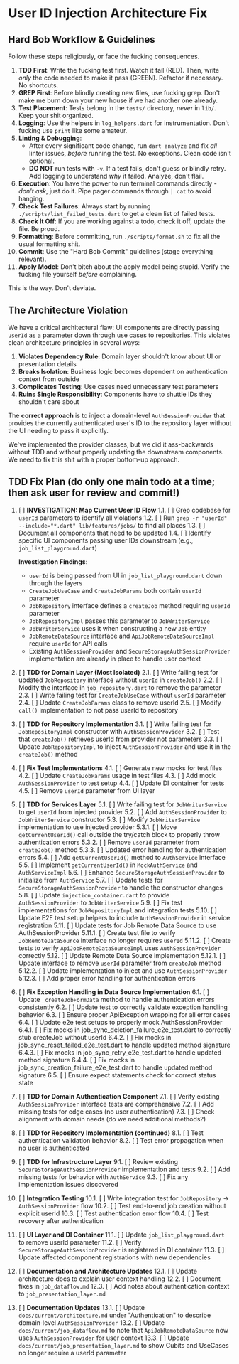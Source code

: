 # User ID Injection Architecture Fix

## Hard Bob Workflow & Guidelines

Follow these steps religiously, or face the fucking consequences.

1. **TDD First**: Write the fucking test first. Watch it fail (RED). Then, write *only* the code needed to make it pass (GREEN). Refactor if necessary. No shortcuts.
2. **GREP First**: Before blindly creating new files, use fucking grep. Don't make me burn down your new house if we had another one already.
3. **Test Placement**: Tests belong in the `tests/` directory, *never* in `lib/`. Keep your shit organized.
4. **Logging**: Use the helpers in `log_helpers.dart` for instrumentation. Don't fucking use `print` like some amateur.
5. **Linting & Debugging**: 
   * After every significant code change, run `dart analyze` and fix *all* linter issues, *before* running the test. No exceptions. Clean code isn't optional.
   * **DO NOT** run tests with `-v`. If a test fails, don't guess or blindly retry. Add logging to understand *why* it failed. Analyze, don't flail.
6. **Execution**: You have the power to run terminal commands directly - *don't ask*, just do it. Pipe pager commands through `| cat` to avoid hanging.
7. **Check Test Failures**: Always start by running `./scripts/list_failed_tests.dart` to get a clean list of failed tests.
8. **Check It Off**: If you are working against a todo, check it off, update the file. Be proud.
9. **Formatting**: Before committing, run `./scripts/format.sh` to fix all the usual formatting shit.
10. **Commit**: Use the "Hard Bob Commit" guidelines (stage everything relevant).
11. **Apply Model**: Don't bitch about the apply model being stupid. Verify the fucking file yourself *before* complaining.

This is the way. Don't deviate.

## The Architecture Violation

We have a critical architectural flaw: UI components are directly passing `userId` as a parameter down through use cases to repositories. This violates clean architecture principles in several ways:

1. **Violates Dependency Rule**: Domain layer shouldn't know about UI or presentation details
2. **Breaks Isolation**: Business logic becomes dependent on authentication context from outside
3. **Complicates Testing**: Use cases need unnecessary test parameters
4. **Ruins Single Responsibility**: Components have to shuttle IDs they shouldn't care about

The **correct approach** is to inject a domain-level `AuthSessionProvider` that provides the currently authenticated user's ID to the repository layer without the UI needing to pass it explicitly.

We've implemented the provider classes, but we did it ass-backwards without TDD and without properly updating the downstream components. We need to fix this shit with a proper bottom-up approach.

## TDD Fix Plan (do only one main todo at a time; then ask user for review and commit!)

1. [ ] **INVESTIGATION: Map Current User ID Flow**
    1.1. [ ] Grep codebase for `userId` parameters to identify all violations
    1.2. [ ] Run `grep -r "userId" --include="*.dart" lib/features/jobs/` to find all places
    1.3. [ ] Document all components that need to be updated
    1.4. [ ] Identify specific UI components passing user IDs downstream (e.g., `job_list_playground.dart`)

    **Investigation Findings:**
    * `userId` is being passed from UI in `job_list_playground.dart` down through the layers
    * `CreateJobUseCase` and `CreateJobParams` both contain `userId` parameter 
    * `JobRepository` interface defines a `createJob` method requiring `userId` parameter
    * `JobRepositoryImpl` passes this parameter to `JobWriterService`
    * `JobWriterService` uses it when constructing a new `Job` entity
    * `JobRemoteDataSource` interface and `ApiJobRemoteDataSourceImpl` require `userId` for API calls
    * Existing `AuthSessionProvider` and `SecureStorageAuthSessionProvider` implementation are already in place to handle user context

2. [ ] **TDD for Domain Layer (Most Isolated)**
    2.1. [ ] Write failing test for updated `JobRepository` interface without `userId` in `createJob()`
    2.2. [ ] Modify the interface in `job_repository.dart` to remove the parameter
    2.3. [ ] Write failing test for `CreateJobUseCase` without `userId` parameter
    2.4. [ ] Update `CreateJobParams` class to remove userId
    2.5. [ ] Modify `call()` implementation to not pass userId to repository

3. [ ] **TDD for Repository Implementation** 
    3.1. [ ] Write failing test for `JobRepositoryImpl` constructor with `AuthSessionProvider`
    3.2. [ ] Test that `createJob()` retrieves userId from provider not parameters
    3.3. [ ] Update `JobRepositoryImpl` to inject `AuthSessionProvider` and use it in the `createJob()` method

4. [ ] **Fix Test Implementations**
    4.1. [ ] Generate new mocks for test files
    4.2. [ ] Update `CreateJobParams` usage in test files
    4.3. [ ] Add mock `AuthSessionProvider` to test setup
    4.4. [ ] Update DI container for tests
    4.5. [ ] Remove `userId` parameter from UI layer

5. [ ] **TDD for Services Layer**
    5.1. [ ] Write failing test for `JobWriterService` to get `userId` from injected provider
    5.2. [ ] Add `AuthSessionProvider` to `JobWriterService` constructor
    5.3. [ ] Modify `JobWriterService` implementation to use injected provider
      5.3.1. [ ] Move `getCurrentUserId()` call outside the try/catch block to properly throw authentication errors
      5.3.2. [ ] Remove `userId` parameter from `createJob()` method
      5.3.3. [ ] Updated error handling for authentication errors
    5.4. [ ] Add `getCurrentUserId()` method to `AuthService` interface
    5.5. [ ] Implement `getCurrentUserId()` in `MockAuthService` and `AuthServiceImpl`
    5.6. [ ] Enhance `SecureStorageAuthSessionProvider` to initialize from `AuthService`
    5.7. [ ] Update tests for `SecureStorageAuthSessionProvider` to handle the constructor changes
    5.8. [ ] Update `injection_container.dart` to provide `AuthSessionProvider` to `JobWriterService`
    5.9. [ ] Fix test implementations for `JobRepositoryImpl` and integration tests
    5.10. [ ] Update E2E test setup helpers to include `AuthSessionProvider` in service registration
    5.11. [ ] Update tests for Job Remote Data Source to use AuthSessionProvider
      5.11.1. [ ] Create test file to verify `JobRemoteDataSource` interface no longer requires `userId`
      5.11.2. [ ] Create tests to verify `ApiJobRemoteDataSourceImpl` uses `AuthSessionProvider` correctly
    5.12. [ ] Update Remote Data Source implementation
      5.12.1. [ ] Update interface to remove `userId` parameter from `createJob` method
      5.12.2. [ ] Update implementation to inject and use `AuthSessionProvider`
      5.12.3. [ ] Add proper error handling for authentication errors

6. [ ] **Fix Exception Handling in Data Source Implementation**
    6.1. [ ] Update `_createJobFormData` method to handle authentication errors consistently
    6.2. [ ] Update test to correctly validate exception handling behavior
    6.3. [ ] Ensure proper ApiException wrapping for all error cases
    6.4. [ ] Update e2e test setups to properly mock AuthSessionProvider
      6.4.1. [ ] Fix mocks in job_sync_deletion_failure_e2e_test.dart to correctly stub createJob without userId
      6.4.2. [ ] Fix mocks in job_sync_reset_failed_e2e_test.dart to handle updated method signature
      6.4.3. [ ] Fix mocks in job_sync_retry_e2e_test.dart to handle updated method signature
      6.4.4. [ ] Fix mocks in job_sync_creation_failure_e2e_test.dart to handle updated method signature
    6.5. [ ] Ensure expect statements check for correct status state

7. [ ] **TDD for Domain Authentication Component**
    7.1. [ ] Verify existing `AuthSessionProvider` interface tests are comprehensive
    7.2. [ ] Add missing tests for edge cases (no user authentication)
    7.3. [ ] Check alignment with domain needs (do we need additional methods?)

8. [ ] **TDD for Repository Implementation (continued)** 
    8.1. [ ] Test authentication validation behavior
    8.2. [ ] Test error propagation when no user is authenticated

9. [ ] **TDD for Infrastructure Layer**
    9.1. [ ] Review existing `SecureStorageAuthSessionProvider` implementation and tests
    9.2. [ ] Add missing tests for behavior with `AuthService`
    9.3. [ ] Fix any implementation issues discovered

10. [ ] **Integration Testing**
    10.1. [ ] Write integration test for `JobRepository` -> `AuthSessionProvider` flow
    10.2. [ ] Test end-to-end job creation without explicit userId
    10.3. [ ] Test authentication error flow
    10.4. [ ] Test recovery after authentication

11. [ ] **UI Layer and DI Container**
    11.1. [ ] Update `job_list_playground.dart` to remove userId parameter
    11.2. [ ] Verify `SecureStorageAuthSessionProvider` is registered in DI container
    11.3. [ ] Update affected component registrations with new dependencies

12. [ ] **Documentation and Architecture Updates**
    12.1. [ ] Update architecture docs to explain user context handling
    12.2. [ ] Document fixes in `job_dataflow.md`
    12.3. [ ] Add notes about authentication context to `job_presentation_layer.md`

13. [ ] **Documentation Updates**
    13.1. [ ] Update `docs/current/architecture.md` under "Authentication" to describe domain‑level `AuthSessionProvider`
    13.2. [ ] Update `docs/current/job_dataflow.md` to note that `ApiJobRemoteDataSource` now uses `AuthSessionProvider` for user context
    13.3. [ ] Update `docs/current/job_presentation_layer.md` to show Cubits and UseCases no longer require a userId parameter 